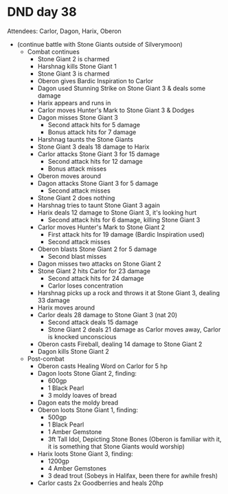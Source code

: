 # DND day 38
Attendees: Carlor, Dagon, Harix, Oberon

- (continue battle with Stone Giants outside of Silverymoon)
    - Combat continues
        - Stone Giant 2 is charmed
        - Harshnag kills Stone Giant 1
        - Stone Giant 3 is charmed
        - Oberon gives Bardic Inspiration to Carlor
        - Dagon used Stunning Strike on Stone Giant 3 & deals some damage
        - Harix appears and runs in
        - Carlor moves Hunter's Mark to Stone Giant 3 & Dodges
        - Dagon misses Stone Giant 3
            - Second attack hits for 5 damage
            - Bonus attack hits for 7 damage
        - Harshnag taunts the Stone Giants
        - Stone Giant 3 deals 18 damage to Harix
        - Carlor attacks Stone Giant 3 for 15 damage
            - Second attack hits for 12 damage
            - Bonus attack misses
        - Oberon moves around
        - Dagon attacks Stone Giant 3 for 5 damage
            - Second attack misses
        - Stone Giant 2 does nothing
        - Harshnag tries to taunt Stone Giant 3 again
        - Harix deals 12 damage to Stone Giant 3, it's looking hurt
            - Second attack hits for 6 damage, killing Stone Giant 3
        - Carlor moves Hunter's Mark to Stone Giant 2
            - First attack hits for 19 damage (Bardic Inspiration used)
            - Second attack misses
        - Oberon blasts Stone Giant 2 for 5 damage
            - Second blast misses
        - Dagon misses two attacks on Stone Giant 2
        - Stone Giant 2 hits Carlor for 23 damage
            - Second attack hits for 24 damage
            - Carlor loses concentration
        - Harshnag picks up a rock and throws it at Stone Giant 3, dealing 33 damage
        - Harix moves around
        - Carlor deals 28 damage to Stone Giant 3 (nat 20)
            - Second attack deals 15 damage
            - Stone Giant 2 deals 21 damage as Carlor moves away, Carlor is knocked unconscious
        - Oberon casts Fireball, dealing 14 damage to Stone Giant 2
        - Dagon kills Stone Giant 2
    - Post-combat
        - Oberon casts Healing Word on Carlor for 5 hp
        - Dagon loots Stone Giant 2, finding:
            - 600gp
            - 1 Black Pearl
            - 3 moldy loaves of bread
        - Dagon eats the moldy bread
        - Oberon loots Stone Giant 1, finding:
            - 500gp
            - 1 Black Pearl
            - 1 Amber Gemstone
            - 3ft Tall Idol, Depicting Stone Bones (Oberon is familiar with it, it is something that Stone Giants would worship)
        - Harix loots Stone Giant 3, finding:
            - 1200gp
            - 4 Amber Gemstones
            - 3 dead trout (Sobeys in Halifax, been there for awhile fresh)
        - Carlor casts 2x Goodberries and heals 20hp
